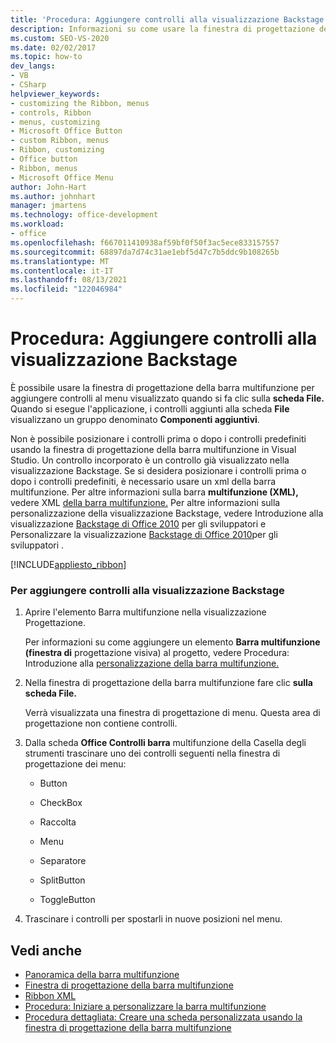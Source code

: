 ```yaml
---
title: 'Procedura: Aggiungere controlli alla visualizzazione Backstage '
description: Informazioni su come usare la finestra di progettazione della barra multifunzione per aggiungere controlli al menu visualizzato quando si fa clic sulla scheda File.
ms.custom: SEO-VS-2020
ms.date: 02/02/2017
ms.topic: how-to
dev_langs:
- VB
- CSharp
helpviewer_keywords:
- customizing the Ribbon, menus
- controls, Ribbon
- menus, customizing
- Microsoft Office Button
- custom Ribbon, menus
- Ribbon, customizing
- Office button
- Ribbon, menus
- Microsoft Office Menu
author: John-Hart
ms.author: johnhart
manager: jmartens
ms.technology: office-development
ms.workload:
- office
ms.openlocfilehash: f667011410938af59bf0f50f3ac5ece833157557
ms.sourcegitcommit: 68897da7d74c31ae1ebf5d47c7b5ddc9b108265b
ms.translationtype: MT
ms.contentlocale: it-IT
ms.lasthandoff: 08/13/2021
ms.locfileid: "122046984"
---
```

# <a name="how-to-add-controls-to-the-backstage-view"></a>Procedura: Aggiungere controlli alla visualizzazione Backstage
  È possibile usare la finestra di progettazione della barra multifunzione per aggiungere controlli al menu visualizzato quando si fa clic sulla **scheda File.** Quando si esegue l'applicazione, i controlli aggiunti alla scheda **File** visualizzano un gruppo denominato **Componenti aggiuntivi**.

 Non è possibile posizionare i controlli prima o dopo i controlli predefiniti usando la finestra di progettazione della barra multifunzione in Visual Studio. Un controllo incorporato è un controllo già visualizzato nella visualizzazione Backstage. Se si desidera posizionare i controlli prima o dopo i controlli predefiniti, è necessario usare un xml della barra multifunzione. Per altre informazioni sulla barra **multifunzione (XML),** vedere XML [della barra multifunzione.](../vsto/ribbon-xml.md) Per altre informazioni sulla personalizzazione della visualizzazione Backstage, vedere Introduzione alla visualizzazione [Backstage di Office 2010](/previous-versions/office/developer/office-2010/ee691833(v=office.14)) per gli sviluppatori e Personalizzare la visualizzazione [Backstage di Office 2010](/previous-versions/office/developer/office-2010/ee815851(v=office.14))per gli sviluppatori .

 [!INCLUDE[appliesto_ribbon](../vsto/includes/appliesto-ribbon-md.md)]

### <a name="to-add-controls-to-backstage-view"></a>Per aggiungere controlli alla visualizzazione Backstage

1. Aprire l'elemento Barra multifunzione nella visualizzazione Progettazione.

     Per informazioni su come aggiungere un elemento **Barra multifunzione (finestra di** progettazione visiva) al progetto, vedere Procedura: Introduzione alla [personalizzazione della barra multifunzione.](../vsto/how-to-get-started-customizing-the-ribbon.md)

2. Nella finestra di progettazione della barra multifunzione fare clic **sulla scheda File.**

     Verrà visualizzata una finestra di progettazione di menu. Questa area di progettazione non contiene controlli.

3. Dalla scheda **Office Controlli barra** multifunzione della Casella degli strumenti trascinare uno dei controlli seguenti nella finestra di progettazione dei menu: 

    - Button

    - CheckBox

    - Raccolta

    - Menu

    - Separatore

    - SplitButton

    - ToggleButton

4. Trascinare i controlli per spostarli in nuove posizioni nel menu.

## <a name="see-also"></a>Vedi anche
- [Panoramica della barra multifunzione](../vsto/ribbon-overview.md)
- [Finestra di progettazione della barra multifunzione](../vsto/ribbon-designer.md)
- [Ribbon XML](../vsto/ribbon-xml.md)
- [Procedura: Iniziare a personalizzare la barra multifunzione](../vsto/how-to-get-started-customizing-the-ribbon.md)
- [Procedura dettagliata: Creare una scheda personalizzata usando la finestra di progettazione della barra multifunzione](../vsto/walkthrough-creating-a-custom-tab-by-using-the-ribbon-designer.md)
